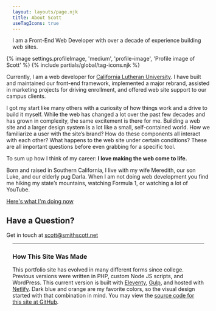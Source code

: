 ```yaml
---
layout: layouts/page.njk
title: About Scott
useTagIcons: true
---
```



<p class="intro">I am a Front-End Web Developer with over a decade of experience building web sites.</p>

<div class="row" style="margin: 0 -1rem">
<div class="col-s-12 col-m-3 order-2">
	{% image settings.profileImage, 'medium', 'profile-image', 'Profile image of Scott' %}
	{% include partials/global/tag-icons.njk %}
</div>

<div class="col-s-12 col-m-9 order-1">

Currently, I am a web developer for [California Lutheran University](https://www.callutheran.edu). I have built and maintained our front-end framework, implemented a major rebrand, assisted in marketing projects for driving enrollment, and offered web site support to our campus clients.

I got my start like many others with a curiosity of how things work and a drive to build it myself. While the web has changed a lot over the past few decades and has grown in complexity, the same excitement is there for me. Building a web site and a larger design system is a lot like a small, self-contained world. How we familiarize a user with the site’s brand? How do these components all interact with each other? What happens to the web site under certain conditions? These are all important questions before even grabbing for a specific tool.

To sum up how I think of my career: **I love making the web come to life.**

Born and raised in Southern California, I live with my wife Meredith, our son Luke, and our elderly pug Darla. When I am not doing web development you find me hiking my state’s mountains, watching Formula 1, or watching a lot of YouTube.

[Here's what I'm doing now](/now)

## Have a Question?

Get in touch at [scott@smithscott.net](mailto:scott@smithscott.net)

</div>
</div>



- - -

### How This Site Was Made

This portfolio site has evolved in many different forms since college. Previous versions were written in PHP, custom Node JS scripts, and WordPress. This current version is built with [Eleventy](https://www.11ty.dev), [Gulp](https://gulpjs.com), and hosted with [Netlify](https://www.netlify.com). Dark blue and orange are my favorite colors, so the visual design started with that combination in mind. You may view the [source code for this site at GitHub](https://github.com/sts24/sts-eleventy).